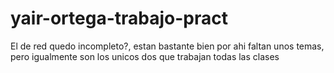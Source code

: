 # yair-ortega-trabajo-pract
El de red quedo incompleto?, estan bastante bien por ahi faltan unos temas, pero igualmente son los unicos dos que trabajan todas las clases
